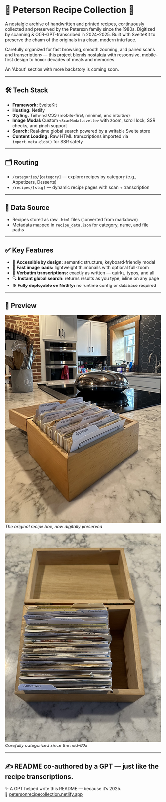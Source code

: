 # 🥘 Peterson Recipe Collection 🥘

A nostalgic archive of handwritten and printed recipes, continuously collected and preserved by the Peterson family since the 1980s. Digitized by scanning & OCR-GPT-transcribed in 2024–2025. Built with SvelteKit to preserve the charm of the originals in a clean, modern interface.

Carefully organized for fast browsing, smooth zooming, and paired scans and transcriptions — this project blends nostalgia with responsive, mobile-first design to honor decades of meals and memories.

An 'About' section with more backstory is coming soon.

---

## 🛠️ Tech Stack

- **Framework:** SvelteKit  
- **Hosting:** Netlify  
- **Styling:** Tailwind CSS (mobile-first, minimal, and intuitive)  
- **Image Modal:** Custom `<ScanModal.svelte>` with zoom, scroll lock, SSR checks, and pinch support  
- **Search:** Real-time global search powered by a writable Svelte store  
- **Content Loading:** Raw HTML transcriptions imported via `import.meta.glob()` for SSR safety

---

## 🗂️ Routing

- `/categories/[category]` — explore recipes by category (e.g., Appetizers, Desserts)  
- `/recipes/[slug]` — dynamic recipe pages with scan + transcription

---

## 💾 Data Source

- Recipes stored as raw `.html` files (converted from markdown)  
- Metadata mapped in `recipe_data.json` for category, name, and file paths

---

## ✅ Key Features

- 🧠 **Accessible by design:** semantic structure, keyboard-friendly modal  
- 🧲 **Fast image loads:** lightweight thumbnails with optional full-zoom  
- 🧵 **Verbatim transcriptions:** exactly as written — quirks, typos, and all  
- 🔍 **Instant global search:** returns results as you type, inline on any page  
- ⚙️ **Fully deployable on Netlify:** no runtime config or database required

---

## 📸 Preview

![Recipe Box](static/photographs/kitchen-tall.png)
*The original recipe box, now digitally preserved*

![Live Recipe Page](static/photographs/categories-overhead.png)
*Carefully categorized since the mid-80s*

---

## ✍️ README co-authored by a GPT — just like the recipe transcriptions.

✨ A GPT helped write this README — because it’s 2025.  
🔗 [petersonrecipecollection.netlify.app](https://petersonrecipecollection.netlify.app)

